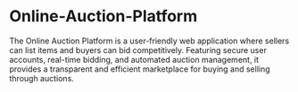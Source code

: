 # Online-Auction-Platform
The Online Auction Platform is a user-friendly web application where sellers can list items and buyers can bid competitively. Featuring secure user accounts, real-time bidding, and automated auction management, it provides a transparent and efficient marketplace for buying and selling through auctions.
